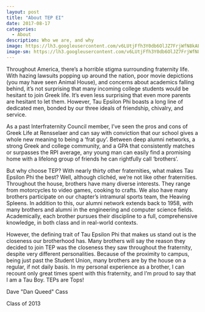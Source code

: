 ```yaml
---
layout: post
title: "About TEP EI"
date: 2017-08-17
categories:
  - About
description: Who we are, and why
image: https://lh3.googleusercontent.com/v6LUtjFfh3Y0db6OlJZ7FrjWfN8kAEEhbqcXUbxqVF8_dR4oLujE86QOiMkv0D_1hFI5AnTjgfazjiBTgxWaHIsqm02_ZPtAn17A6PFYg5pLbdO5gCFnOvxXk797mL9J5EsaNf590CfIB7AXRWZu-Q7F8fIvRaEiSx-_UroShLHnbI-IetLWUQzFXrV4lrp5vSDTHZo4_7f5Bv_Z1i69AgqkAAUt1tQFH5L_z2kJONoBegU_21-D8gJC6f4kp3a_QGMxUWhH0OhUGI6uiAR-iayIDuRiwqfv59ulSKKMVp6NPgkcPLxaI3EFkMNMEtGF5UJfp8YYVhc3jPUmfp0ITfJNGwB5wTEOPllpa_LjC31BsdklXeArjT9DsxW_wwwgVI007xB6bNU5f-W2SwBgYGH8tgEp0oYLxM2ssqbqy9H1uag-70IoaYIru_0IC4g5IY1m7wM5gvnDoZjEdlDqWBWPQf3PFCdzPxFhPYlEtxn3vbPj7DdK11ZqCqBCuOw3CIbLol-g8hTGot838D-ZXJ66fLPhXlMWWVV0LvqBVS2TBD0d0X6TBZZIDEwVLP9WBN7WSbzpWxyJaEm8KeCTalU2LJmcj8239jmOcyFYE_n6kkooO_VlAnRhSiU3L24sOrAxtRPLy2f6B7-EyCWbsgUrzt-pI0gSq9AcevwP4I6v4w=w1035-h776-no
image-sm: https://lh3.googleusercontent.com/v6LUtjFfh3Y0db6OlJZ7FrjWfN8kAEEhbqcXUbxqVF8_dR4oLujE86QOiMkv0D_1hFI5AnTjgfazjiBTgxWaHIsqm02_ZPtAn17A6PFYg5pLbdO5gCFnOvxXk797mL9J5EsaNf590CfIB7AXRWZu-Q7F8fIvRaEiSx-_UroShLHnbI-IetLWUQzFXrV4lrp5vSDTHZo4_7f5Bv_Z1i69AgqkAAUt1tQFH5L_z2kJONoBegU_21-D8gJC6f4kp3a_QGMxUWhH0OhUGI6uiAR-iayIDuRiwqfv59ulSKKMVp6NPgkcPLxaI3EFkMNMEtGF5UJfp8YYVhc3jPUmfp0ITfJNGwB5wTEOPllpa_LjC31BsdklXeArjT9DsxW_wwwgVI007xB6bNU5f-W2SwBgYGH8tgEp0oYLxM2ssqbqy9H1uag-70IoaYIru_0IC4g5IY1m7wM5gvnDoZjEdlDqWBWPQf3PFCdzPxFhPYlEtxn3vbPj7DdK11ZqCqBCuOw3CIbLol-g8hTGot838D-ZXJ66fLPhXlMWWVV0LvqBVS2TBD0d0X6TBZZIDEwVLP9WBN7WSbzpWxyJaEm8KeCTalU2LJmcj8239jmOcyFYE_n6kkooO_VlAnRhSiU3L24sOrAxtRPLy2f6B7-EyCWbsgUrzt-pI0gSq9AcevwP4I6v4w=w1035-h776-no
---
```

Throughout America, there’s a horrible stigma surrounding fraternity life. With hazing lawsuits popping up around the nation, poor movie depictions (you may have seen Animal House), and concerns about academics falling behind, it’s not surprising that many incoming college students would be hesitant to join Greek life. It’s even less surprising that even more parents are hesitant to let them. However, Tau Epsilon Phi boasts a long line of dedicated men, bonded by our three ideals of friendship, chivalry, and service.

As a past Interfraternity Council member, I’ve seen the pros and cons of Greek Life at Rensselaer and can say with conviction that our school gives a whole new meaning to being a ‘frat guy’. Between deep alumni networks, a strong Greek and college community, and a GPA that consistently matches or surpasses the RPI average, any young man can easily find a promising home with a lifelong group of friends he can rightfully call ‘brothers’.

But why choose TEP? With nearly thirty other fraternities, what makes Tau Epsilon Phi the best? Well, although clichéd, we’re not like other fraternities. Throughout the house, brothers have many diverse interests. They range from motorcycles to video games, cooking to crafts. We also have many brothers participate on our chapter’s intramural sports team, the Heaving Spleens. In addition to this, our alumni network extends back to 1958, with many brothers and alumni in the engineering and computer science fields. Academically, each brother pursues their discipline to a full, comprehensive knowledge, in both class and in real-world contexts.

However, the defining trait of Tau Epsilon Phi that makes us stand out is the closeness our brotherhood has. Many brothers will say the reason they decided to join TEP was the closeness they saw throughout the fraternity, despite very different personalities. Because of the proximity to campus, being just past the Student Union, many brothers are by the house on a regular, if not daily basis. In my personal experience as a brother, I can recount only great times spent with this fraternity, and I’m proud to say that I am a Tau Boy. TEPs are Tops!

Dave "Dan Queed" Cass

Class of 2013
